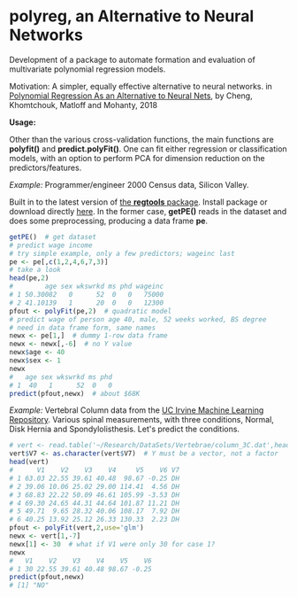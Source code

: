 # polyreg, an Alternative to Neural Networks

Development of a package to automate formation and evaluation of
multivariate polynomial regression models.  

Motivation:  A simpler, equally effective alternative to neural
networks.  in [Polynomial Regression As an Alternative to Neural 
Nets](https://arxiv.org/abs/1806.06850), by Cheng, Khomtchouk, 
Matloff and Mohanty, 2018

**Usage:**

Other than the various cross-validation functions, the main functions
are **polyfit()** and **predict.polyFit()**.  One can fit either
regression or classification models, with an option to perform PCA for
dimension reduction on the predictors/features.

*Example:* Programmer/engineer 2000 Census data, Silicon Valley.  

Built in to the latest version of [the **regtools**
package](https://github.com/matloff/regtools).  Install package or
download directly 
[here](https://github.com/matloff/regtools/raw/master/data/prgeng.txt).
In the former case, **getPE()** reads in the dataset and does some
preprocessing, producing a data frame **pe**.

``` r
getPE()  # get dataset 
# predict wage income
# try simple example, only a few predictors; wageinc last
pe <- pe[,c(1,2,4,6,7,3)]
# take a look
head(pe,2)
#        age sex wkswrkd ms phd wageinc
# 1 50.30082   0      52  0   0   75000
# 2 41.10139   1      20  0   0   12300
pfout <- polyFit(pe,2)  # quadratic model
# predict wage of person age 40, male, 52 weeks worked, BS degree
# need in data frame form, same names
newx <- pe[1,]  # dummy 1-row data frame
newx <- newx[,-6]  # no Y value
newx$age <- 40
newx$sex <- 1
newx
#   age sex wkswrkd ms phd
# 1  40   1      52  0   0
predict(pfout,newx)  # about $68K
```

*Example:* Vertebral Column data from the [UC Irvine Machine
Learning Repository](https://archive.ics.uci.edu/ml/datasets/Vertebral+Column).
Various spinal measurements, with three conditions, Normal, 
Disk Hernia and Spondylolisthesis.  Let's predict the conditions.

``` r
# vert <- read.table('~/Research/DataSets/Vertebrae/column_3C.dat',header=FALSE)
vert$V7 <- as.character(vert$V7)  # Y must be a vector, not a factor
head(vert)
#      V1    V2    V3    V4     V5    V6 V7
# 1 63.03 22.55 39.61 40.48  98.67 -0.25 DH
# 2 39.06 10.06 25.02 29.00 114.41  4.56 DH
# 3 68.83 22.22 50.09 46.61 105.99 -3.53 DH
# 4 69.30 24.65 44.31 44.64 101.87 11.21 DH
# 5 49.71  9.65 28.32 40.06 108.17  7.92 DH
# 6 40.25 13.92 25.12 26.33 130.33  2.23 DH
pfout <- polyFit(vert,2,use='glm')
newx <- vert[1,-7]
newx[1] <- 30  # what if V1 were only 30 for case 1?
newx
#   V1    V2    V3    V4    V5    V6
# 1 30 22.55 39.61 40.48 98.67 -0.25
predict(pfout,newx)
# [1] "NO"
```

